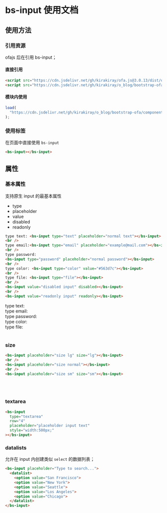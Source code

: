 # bs-input 使用文档

## 使用方法

### 引用资源

ofajs 后在引用 bs-input；

#### 直接引用

```html
<script src="https://cdn.jsdelivr.net/gh/kirakiray/ofa.js@3.0.13/dist/ofa.js"></script>
<script src="https://cdn.jsdelivr.net/gh/kirakiray/o_blog/bootstrap-ofa/components/bs-input/bs-input.js"></script>
```

#### 模块内使用

```javascript
load(
  "https://cdn.jsdelivr.net/gh/kirakiray/o_blog/bootstrap-ofa/components/bs-input -p"
);
```

### 使用标签

在页面中直接使用 `bs-input`

```html
<bs-input></bs-input>
```

<code-run>
    <template>
        <codehead>
            <!-- 新建后会被放到顶部的内容 -->
            <!-- 不会被展示到代码显示上 -->
            <script src="https://cdn.jsdelivr.net/gh/kirakiray/ofa.js@3.0.13/dist/ofa.js"></script>
            <script src="{{dir}}/bs-input.js"></script>
        </codehead>
        <bs-input></bs-input>
    </template>
</code-run>

## 属性

### 基本属性

支持原生 input 的最基本属性

- type
- placeholder
- value
- disabled
- readonly

```html
type text: <bs-input type="text" placeholder="normal text"></bs-input>
<br />
type email:<bs-input type="email" placeholder="example@mail.com"></bs-input>
<br />
type password:
<bs-input type="password" placeholder="normal password"></bs-input>
<br />
type color: <bs-input type="color" value="#563d7c"></bs-input>
<br />
type file: <bs-input type="file"></bs-input>
<br />
<bs-input value="disabled input" disabled></bs-input>
<br />
<bs-input value="readonly input" readonly></bs-input>
```

type text: <bs-input type="text" placeholder="normal text"></bs-input>
<br>
type email:<bs-input type="email" placeholder="example@mail.com"></bs-input>
<br>
type password: <bs-input type="password" placeholder="normal password"></bs-input>
<br>
type color: <bs-input type="color" value="#563d7c"></bs-input>
<br>
type file: <bs-input type="file"></bs-input>
<br>
<bs-input value="disabled input" disabled></bs-input>
<br>
<bs-input value="readonly input" readonly></bs-input>

### size

```html
<bs-input placeholder="size lg" size="lg"></bs-input>
<br />
<bs-input placeholder="size normal"></bs-input>
<br />
<bs-input placeholder="size sm" size="sm"></bs-input>
```

<bs-input placeholder="size lg" size="lg"></bs-input>
<br>
<bs-input placeholder="size normal"></bs-input>
<br>
<bs-input placeholder="size sm" size="sm"></bs-input>

### textarea

```html
<bs-input
  type="textarea"
  row="4"
  placeholder="placeholder input text"
  style="width:500px;"
></bs-input>
```

<code-run>
    <template>
        <codehead>
            <!-- 新建后会被放到顶部的内容 -->
            <!-- 不会被展示到代码显示上 -->
            <script src="https://cdn.jsdelivr.net/gh/kirakiray/ofa.js@3.0.13/dist/ofa.js"></script>
            <script src="{{dir}}/bs-input.js"></script>
        </codehead>
      <bs-input type="textarea" row="4" placeholder="placeholder input text" style="width:500px;"></bs-input>
    </template>
</code-run>

### datalists

允许在 input 内创建类似 `select` 的数据列表；

```html
<bs-input placeholder="Type to search...">
  <datalist>
    <option value="San Francisco">
    <option value="New York">
    <option value="Seattle">
    <option value="Los Angeles">
    <option value="Chicago">
  </datalist>
</bs-input>
```

<bs-input placeholder="Type to search...">
  <datalist>
    <option value="San Francisco">
    <option value="New York">
    <option value="Seattle">
    <option value="Los Angeles">
    <option value="Chicago">
  </datalist>
</bs-input>
